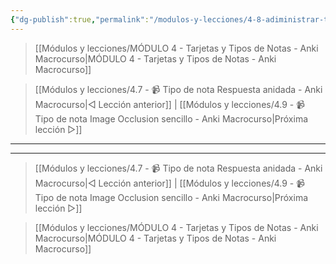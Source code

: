 ```yaml
---
{"dg-publish":true,"permalink":"/modulos-y-lecciones/4-8-adiministrar-tipos-de-notas-anki-macrocurso/","noteIcon":"","updated":"2024-05-15T22:20:32.453+02:00"}
---
```



> [[Módulos y lecciones/MÓDULO 4 - Tarjetas y Tipos de Notas - Anki Macrocurso\|MÓDULO 4 - Tarjetas y Tipos de Notas - Anki Macrocurso]]

> [[Módulos y lecciones/4.7 - 📹 Tipo de nota Respuesta anidada - Anki Macrocurso\|◁ Lección anterior]] | [[Módulos y lecciones/4.9 - 📹 Tipo de nota Image Occlusion sencillo - Anki Macrocurso\|Próxima lección ▷]]

---




---

> [[Módulos y lecciones/4.7 - 📹 Tipo de nota Respuesta anidada - Anki Macrocurso\|◁ Lección anterior]] | [[Módulos y lecciones/4.9 - 📹 Tipo de nota Image Occlusion sencillo - Anki Macrocurso\|Próxima lección ▷]]

> [[Módulos y lecciones/MÓDULO 4 - Tarjetas y Tipos de Notas - Anki Macrocurso\|MÓDULO 4 - Tarjetas y Tipos de Notas - Anki Macrocurso]]